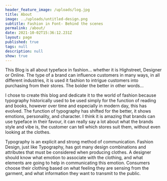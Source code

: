 ```yaml
---
header_feature_image: /uploads/log.jpg
title: About
image: ../uploads/untitled-design.png
subtitle: Fashion in Font- Behind the scenes
permalink: /about/
date: 2021-10-02T15:36:12.231Z
layout: page
published: true
tags: null
description: null
show: true
---
```

This Blog is all about typeface in fashion… whether it is Highstreet, Designer or Online. The type of a brand can influence customers in many ways, in all different industries, it is used it fashion to intrigue customers into purchasing from their stores. The bolder the better in other words…

I chose to create this blog and dedicate it to the world of fashion because typography historically used to be used simply for the function of reading and books, however over time and especially in modern day, this has evolved. The function of typography has shifted for the better, it shows emotions, personality, and character. I think it is amazing that brands can use typeface in their favour, it can really say a lot about what the brands style and vibe is, the customer can tell which stores suit them, without even looking at the clothes.

Typography is an explicit and strong method of communication. Fashion Design, just like Typography, has got many design combinations and attributes that must be considered when producing clothes. A designer should know what emotion to associate with the clothing, and what elements are going to help in communicating this emotion. Consumers choose their clothing based on what feeling they are sensing from the garment, and what information they want to transmit to the public.